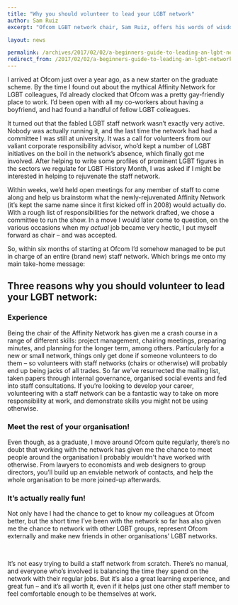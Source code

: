 ```yaml
---
title: "Why you should volunteer to lead your LGBT network"
author: Sam Ruiz
excerpt: "Ofcom LGBT network chair, Sam Ruiz, offers his words of wisdom to anybody thinking about volunteering to lead their department's LGBT network."

layout: news

permalink: /archives/2017/02/02/a-beginners-guide-to-leading-an-lgbt-network/
redirect_from: /2017/02/02/a-beginners-guide-to-leading-an-lgbt-network/
---
```


I arrived at Ofcom just over a year ago, as a new starter on the graduate scheme. By the time I found out about the mythical Affinity Network for LGBT colleagues, I’d already clocked that Ofcom was a pretty gay-friendly place to work. I’d been open with all my co-workers about having a boyfriend, and had found a handful of fellow LGBT colleagues.

It turned out that the fabled LGBT staff network wasn’t exactly very active. Nobody was actually running it, and the last time the network had had a committee I was still at university. It was a call for volunteers from our valiant corporate responsibility advisor, who’d kept a number of LGBT initiatives on the boil in the network’s absence, which finally got me involved. After helping to write some profiles of prominent LGBT figures in the sectors we regulate for LGBT History Month, I was asked if I might be interested in helping to rejuvenate the staff network.

Within weeks, we’d held open meetings for any member of staff to come along and help us brainstorm what the newly-rejuvenated Affinity Network (it’s kept the same name since it first kicked off in 2008) would actually do. With a rough list of responsibilities for the network drafted, we chose a committee to run the show. In a move I would later come to question, on the various occasions when my <em>actual</em> job became very hectic, I put myself forward as chair – and was accepted.

So, within six months of starting at Ofcom I’d somehow managed to be put in charge of an entire (brand new) staff network. Which brings me onto my main take-home message:

## Three reasons why you should volunteer to lead your LGBT network:

### Experience

Being the chair of the Affinity Network has given me a crash course in a range of different skills: project management, chairing meetings, preparing minutes, and planning for the longer term, among others. Particularly for a new or small network, things only get done if someone volunteers to do them – so volunteers with staff networks (chairs or otherwise) will probably end up being jacks of all trades. So far we’ve resurrected the mailing list, taken papers through internal governance, organised social events and fed into staff consultations. If you’re looking to develop your career, volunteering with a staff network can be a fantastic way to take on more responsibility at work, and demonstrate skills you might not be using otherwise.

### Meet the rest of your organisation!

Even though, as a graduate, I move around Ofcom quite regularly, there’s no doubt that working with the network has given me the chance to meet people around the organisation I probably wouldn't have worked with otherwise. From lawyers to economists and web designers to group directors, you’ll build up an enviable network of contacts, and help the whole organisation to be more joined-up afterwards.</li>

### It’s actually really fun!

Not only have I had the chance to get to know my colleagues at Ofcom better, but the short time I’ve been with the network so far has also given me the chance to network with other LGBT groups, represent Ofcom externally and make new friends in other organisations’ LGBT networks.</li>
</ul>
&nbsp;

It’s not easy trying to build a staff network from scratch. There’s no manual, and everyone who’s involved is balancing the time they spend on the network with their regular jobs. But it’s also a great learning experience, and great fun – and it’s all worth it, even if it helps just one other staff member to feel comfortable enough to be themselves at work.